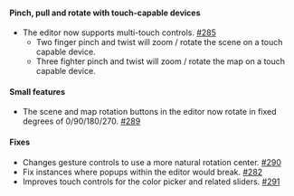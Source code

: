 #### Pinch, pull and rotate with touch-capable devices

- The editor now supports multi-touch controls. [#285](https://github.com/Siege-Perilous/tableslayer/pull/285)
  - Two finger pinch and twist will zoom / rotate the scene on a touch capable device.
  - Three fighter pinch and twist will zoom / rotate the map on a touch capable device.

#### Small features

- The scene and map rotation buttons in the editor now rotate in fixed degrees of 0/90/180/270. [#289](https://github.com/Siege-Perilous/tableslayer/pull/289)

#### Fixes

- Changes gesture controls to use a more natural rotation center. [#290](https://github.com/Siege-Perilous/tableslayer/pull/290)
- Fix instances where popups within the editor would break. [#282](https://github.com/Siege-Perilous/tableslayer/pull/282)
- Improves touch controls for the color picker and related sliders. [#291](https://github.com/Siege-Perilous/tableslayer/pull/291)
